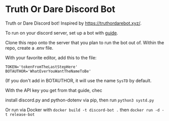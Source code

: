 # Truth Or Dare Discord Bot

Truth or Dare Discord bot! Inspired by https://truthordarebot.xyz/. 

To run on your discord server, set up a bot with [guide](https://discordpy.readthedocs.io/en/stable/discord.html).

Clone this repo onto the server that you plan to run the bot out of. Within the repo, create a .env file.

With your favorite editor, add this to the file:
```
TOKEN='tokenFromTheLastStepHere'
BOTAUTHOR='WhatEverYouWantTheNameToBe'
```

(If you don't add in BOTAUTHOR, it will use the name `SysTD` by default.

With the API key you get from that guide, chec

install discord.py and python-dotenv via pip, then run
`python3 systd.py`

Or run via Docker with
`docker build -t discord-bot .`
then
`docker run -d -t release-bot` 
